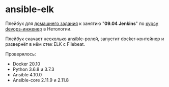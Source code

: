 # ansible-elk

Плейбук для [домашнего задания](https://github.com/netology-code/mnt-homeworks/tree/MNT-7/09-ci-04-jenkins) к занятию "**09.04 Jenkins**" по [курсу devops-инженер](https://netology.ru/programs/devops) в Нетологии.

Плейбук скачает несколько ansible-ролей, запустит docker-контейнер и развернёт в нём стек ELK с Filebeat.

Проверялось:
- Docker 20.10
- Python 3.6.8 и 3.7.3
- Ansible 4.10.0
- Ansible-core 2.11.9 и 2.11.8
